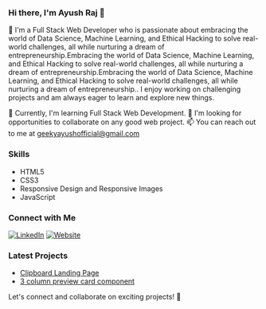 ### Hi there, I'm Ayush Raj 👋

🚀 I'm a Full Stack Web Developer who is passionate about embracing the world of Data Science, Machine Learning, and Ethical Hacking to solve real-world challenges, all while nurturing a dream of entrepreneurship.Embracing the world of Data Science, Machine Learning, and Ethical Hacking to solve real-world challenges, all while nurturing a dream of entrepreneurship.Embracing the world of Data Science, Machine Learning, and Ethical Hacking to solve real-world challenges, all while nurturing a dream of entrepreneurship.. I enjoy working on challenging projects and am always eager to learn and explore new things.

🌱 Currently, I'm learning Full Stack Web Development.
💼 I'm looking for opportunities to collaborate on any good web project.
📫 You can reach out to me at geekyayushofficial@gmail.com

### Skills

- HTML5
- CSS3
- Responsive Design and Responsive Images
- JavaScript

### Connect with Me

[![LinkedIn](https://img.shields.io/badge/LinkedIn-Connect-blue)](https://www.linkedin.com/in/geekyayush/)
[![Website](https://img.shields.io/badge/Website-Visit-brightgreen)](https://www.geekyayush.com/)

### Latest Projects

- [Clipboard Landing Page](https://github.com/geekyayushofficial/clipboard-landing-page-master)
- [3 column preview card component](https://github.com/geekyayushofficial/3-column-preview-card-component)

Let's connect and collaborate on exciting projects! 🚀
